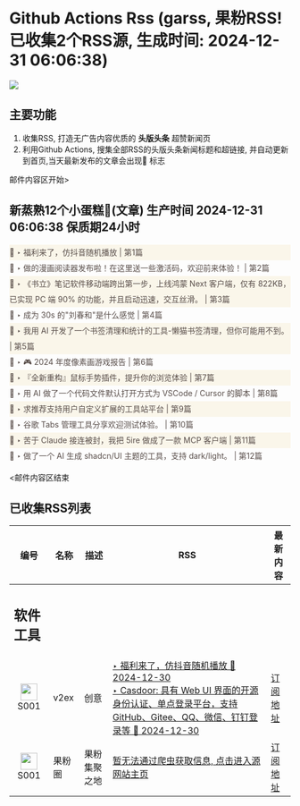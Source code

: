 # Github Actions Rss (garss, 果粉RSS! 已收集2个RSS源, 生成时间: 2024-12-31 06:06:38)

![](https://cdn.jsdelivr.net/gh/xinkeji/garss/_media/ga-rss.png)



## 主要功能
1. 收集RSS, 打造无广告内容优质的 **头版头条** 超赞新闻页
2. 利用Github Actions, 搜集全部RSS的头版头条新闻标题和超链接, 并自动更新到首页,当天最新发布的文章会出现🌈 标志

邮件内容区开始>
<h2>新蒸熟12个小蛋糕🍰(文章) 生产时间 2024-12-31 06:06:38 保质期24小时</h2>

<div style='line-height:3;background-color:#FAF6EA;' ><a href='https://www.v2ex.com/t/1101154#reply45' style="line-height:2;text-decoration:none;display:block;color:#584D49;">🌈 ‣ 福利来了，仿抖音随机播放 | 第1篇</a></div><div style='line-height:3;' ><a href='https://www.v2ex.com/t/1101324#reply25' style="line-height:2;text-decoration:none;display:block;color:#584D49;">🌈 ‣ 做的漫画阅读器发布啦！在这里送一些激活码，欢迎前来体验！ | 第2篇</a></div><div style='line-height:3;background-color:#FAF6EA;' ><a href='https://www.v2ex.com/t/1101359#reply8' style="line-height:2;text-decoration:none;display:block;color:#584D49;">🌈 ‣ 《书立》笔记软件移动端跨出第一步，上线鸿蒙 Next 客户端，仅有 822KB，已实现 PC 端 90% 的功能，并且启动迅速，交互丝滑。 | 第3篇</a></div><div style='line-height:3;' ><a href='https://www.v2ex.com/t/1101290#reply4' style="line-height:2;text-decoration:none;display:block;color:#584D49;">🌈 ‣ 成为 30s 的"刘春和"是什么感觉 | 第4篇</a></div><div style='line-height:3;background-color:#FAF6EA;' ><a href='https://www.v2ex.com/t/1101203#reply10' style="line-height:2;text-decoration:none;display:block;color:#584D49;">🌈 ‣ 我用 AI 开发了一个书签清理和统计的工具-懒猫书签清理，但你可能用不到。 | 第5篇</a></div><div style='line-height:3;' ><a href='https://www.v2ex.com/t/1101225#reply3' style="line-height:2;text-decoration:none;display:block;color:#584D49;">🌈 ‣ 🎮 2024 年度像素画游戏报告 | 第6篇</a></div><div style='line-height:3;background-color:#FAF6EA;' ><a href='https://www.v2ex.com/t/1101156#reply7' style="line-height:2;text-decoration:none;display:block;color:#584D49;">🌈 ‣ 『全新重构』鼠标手势插件，提升你的浏览体验 | 第7篇</a></div><div style='line-height:3;' ><a href='https://www.v2ex.com/t/1101228#reply2' style="line-height:2;text-decoration:none;display:block;color:#584D49;">🌈 ‣ 用 AI 做了一个代码文件默认打开方式为 VSCode / Cursor 的脚本 | 第8篇</a></div><div style='line-height:3;background-color:#FAF6EA;' ><a href='https://www.v2ex.com/t/1101214#reply3' style="line-height:2;text-decoration:none;display:block;color:#584D49;">🌈 ‣ 求推荐支持用户自定义扩展的工具站平台 | 第9篇</a></div><div style='line-height:3;' ><a href='https://www.v2ex.com/t/1101212#reply7' style="line-height:2;text-decoration:none;display:block;color:#584D49;">🌈 ‣ 谷歌 Tabs 管理工具分享欢迎测试体验。 | 第10篇</a></div><div style='line-height:3;background-color:#FAF6EA;' ><a href='https://www.v2ex.com/t/1101192#reply1' style="line-height:2;text-decoration:none;display:block;color:#584D49;">🌈 ‣ 苦于 Claude 接连被封，我把 5ire 做成了一款 MCP 客户端 | 第11篇</a></div><div style='line-height:3;' ><a href='https://www.v2ex.com/t/1101141#reply3' style="line-height:2;text-decoration:none;display:block;color:#584D49;">🌈 ‣ 做了一个 AI 生成 shadcn/UI 主题的工具，支持 dark/light。 | 第12篇</a></div>

<邮件内容区结束

## 已收集RSS列表

| 编号 | 名称 | 描述 | RSS | 最新内容 |
| --- | --- | --- | --- | --- |
| <h2 id="软件工具">软件工具</h2> |  |   |  |  |
| <div id="S001" style="text-align: center;"><img src="https://cdn.jsdelivr.net/gh/zhaoolee/garss/_media/favicon/S001.png" width="30px" style="width:30px;height: auto;"/><br><span>S001</span></div> | v2ex | 创意 | [‣ 福利来了，仿抖音随机播放 🌈 2024-12-30](https://www.v2ex.com/t/1101154#reply45)<br/>[‣ Casdoor: 具有 Web UI 界面的开源身份认证、单点登录平台，支持 GitHub、Gitee、QQ、微信、钉钉登录等 🌈 2024-12-30](https://www.v2ex.com/t/803669#reply358) | [订阅地址](https://www.v2ex.com/feed/tab/creative.xml) |
| <div id="S001" style="text-align: center;"><img src="https://cdn.jsdelivr.net/gh/zhaoolee/garss/_media/favicon/S001.png" width="30px" style="width:30px;height: auto;"/><br><span>S001</span></div> | 果粉圈 | 果粉集聚之地 | [暂无法通过爬虫获取信息, 点击进入源网站主页](https://g0f.cn) | [订阅地址](https://g0f.cn/rss.xml) |




